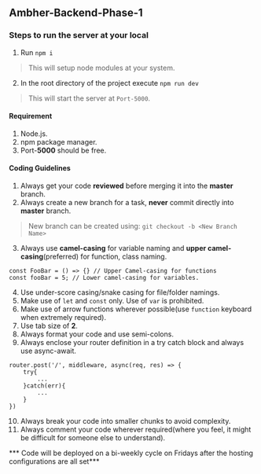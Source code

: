 ## Ambher-Backend-Phase-1


### Steps to run the server at your local
1. Run `npm i`
> This will setup node modules at your system.
2. In the root directory of the project execute `npm run dev`
> This will start the server at `Port-5000`.


#### Requirement
1. Node.js.
2. npm package manager.
3. Port-**5000** should be free.


#### Coding Guidelines
1. Always get your code **reviewed** before merging it into the **master** branch.
2. Always create a new branch for a task, **never** commit directly into **master** branch.
> New branch can be created using: `git checkout -b <New Branch Name>`
3. Always use **camel-casing** for variable naming and **upper camel-casing**(preferred) for function, class naming.
```
const FooBar = () => {} // Upper Camel-casing for functions
const fooBar = 5; // Lower camel-casing for variables.
```
4. Use under-score casing/snake casing for file/folder namings.
5. Make use of `let` and `const` only. Use of `var` is prohibited.
6. Make use of arrow functions wherever possible(use `function` keyboard when extremely required).
7. Use tab size of **2**.
8. Always format your code and use semi-colons.
9. Always enclose your router definition in a try catch block and always use async-await.
```
router.post('/', middleware, async(req, res) => {
    try{
        ...
    }catch(err){
        ...
    }
})
```
10. Always break your code into smaller chunks to avoid complexity.
11. Always comment your code wherever required(where you feel, it might be difficult for someone else to understand).


*** Code will be deployed on a bi-weekly cycle on Fridays after the hosting configurations are all set***
